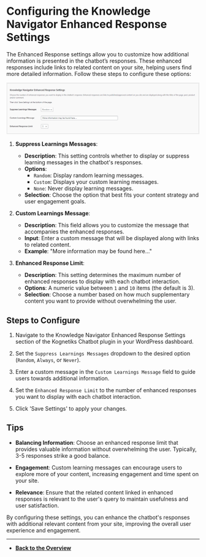 # Configuring the Knowledge Navigator Enhanced Response Settings

The Enhanced Response settings allow you to customize how additional information is presented in the chatbot’s responses. These enhanced responses include links to related content on your site, helping users find more detailed information. Follow these steps to configure these options:

![Knowledge Navigator Enhanced Response Setting](knowledge-navigator-enhanced-response-settings.png)

1. **Suppress Learnings Messages**:
   - **Description**: This setting controls whether to display or suppress learning messages in the chatbot's responses.
   - **Options**: 
     - `Random`: Display random learning messages.
     - `Custom`: Displays your custom learning messages.
     - `None`: Never display learning messages.
   - **Selection**: Choose the option that best fits your content strategy and user engagement goals.

2. **Custom Learnings Message**:
   - **Description**: This field allows you to customize the message that accompanies the enhanced responses.
   - **Input**: Enter a custom message that will be displayed along with links to related content.
   - **Example**: "More information may be found here..."

3. **Enhanced Response Limit**:
   - **Description**: This setting determines the maximum number of enhanced responses to display with each chatbot interaction.
   - **Options**: A numeric value between `1` and `10` items (the default is 3).
   - **Selection**: Choose a number based on how much supplementary content you want to provide without overwhelming the user.

## Steps to Configure

1. Navigate to the Knowledge Navigator Enhanced Response Settings section of the Kognetiks Chatbot plugin in your WordPress dashboard.

2. Set the `Suppress Learnings Messages` dropdown to the desired option (`Random`, `Always`, or `Never`).

3. Enter a custom message in the `Custom Learnings Message` field to guide users towards additional information.

4. Set the `Enhanced Response Limit` to the number of enhanced responses you want to display with each chatbot interaction.

5. Click 'Save Settings' to apply your changes.

## Tips

- **Balancing Information**: Choose an enhanced response limit that provides valuable information without overwhelming the user. Typically, 3-5 responses strike a good balance.

- **Engagement**: Custom learning messages can encourage users to explore more of your content, increasing engagement and time spent on your site.

- **Relevance**: Ensure that the related content linked in enhanced responses is relevant to the user's query to maintain usefulness and user satisfaction.

By configuring these settings, you can enhance the chatbot's responses with additional relevant content from your site, improving the overall user experience and engagement.

---

- **[Back to the Overview](/overview.md)**
